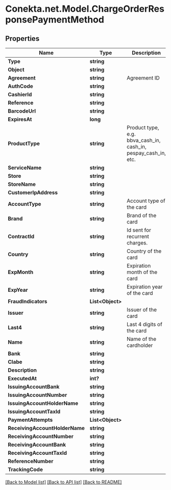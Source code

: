 # Conekta.net.Model.ChargeOrderResponsePaymentMethod

## Properties

Name | Type | Description | Notes
------------ | ------------- | ------------- | -------------
**Type** | **string** |  | [optional] 
**Object** | **string** |  | 
**Agreement** | **string** | Agreement ID | [optional] 
**AuthCode** | **string** |  | [optional] 
**CashierId** | **string** |  | [optional] 
**Reference** | **string** |  | [optional] 
**BarcodeUrl** | **string** |  | [optional] 
**ExpiresAt** | **long** |  | [optional] 
**ProductType** | **string** | Product type, e.g. bbva_cash_in, cash_in, pespay_cash_in, etc. | [optional] 
**ServiceName** | **string** |  | [optional] 
**Store** | **string** |  | [optional] 
**StoreName** | **string** |  | [optional] 
**CustomerIpAddress** | **string** |  | [optional] 
**AccountType** | **string** | Account type of the card | [optional] 
**Brand** | **string** | Brand of the card | [optional] 
**ContractId** | **string** | Id sent for recurrent charges. | [optional] 
**Country** | **string** | Country of the card | [optional] 
**ExpMonth** | **string** | Expiration month of the card | [optional] 
**ExpYear** | **string** | Expiration year of the card | [optional] 
**FraudIndicators** | **List&lt;Object&gt;** |  | [optional] 
**Issuer** | **string** | Issuer of the card | [optional] 
**Last4** | **string** | Last 4 digits of the card | [optional] 
**Name** | **string** | Name of the cardholder | [optional] 
**Bank** | **string** |  | [optional] 
**Clabe** | **string** |  | [optional] 
**Description** | **string** |  | [optional] 
**ExecutedAt** | **int?** |  | [optional] 
**IssuingAccountBank** | **string** |  | [optional] 
**IssuingAccountNumber** | **string** |  | [optional] 
**IssuingAccountHolderName** | **string** |  | [optional] 
**IssuingAccountTaxId** | **string** |  | [optional] 
**PaymentAttempts** | **List&lt;Object&gt;** |  | [optional] 
**ReceivingAccountHolderName** | **string** |  | [optional] 
**ReceivingAccountNumber** | **string** |  | [optional] 
**ReceivingAccountBank** | **string** |  | [optional] 
**ReceivingAccountTaxId** | **string** |  | [optional] 
**ReferenceNumber** | **string** |  | [optional] 
**TrackingCode** | **string** |  | [optional] 

[[Back to Model list]](../README.md#documentation-for-models) [[Back to API list]](../README.md#documentation-for-api-endpoints) [[Back to README]](../README.md)

